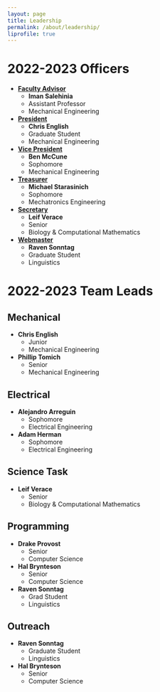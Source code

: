 ```yaml
---
layout: page 
title: Leadership
permalink: /about/leadership/
liprofile: true
---
```

# 2022-2023 Officers
* **<u>Faculty Advisor</u>**
  * **Iman Salehinia**
  * Assistant Professor
  * Mechanical Engineering
* **<u>President</u>**
  * **Chris English**
  * Graduate Student
  * Mechanical Engineering
* **<u>Vice President</u>**
  * **Ben McCune**
  * Sophomore
  * Mechanical Engineering
* **<u>Treasurer</u>**
  * **Michael Starasinich**
  * Sophomore
  * Mechatronics Engineering
* **<u>Secretary</u>**
  * **Leif Verace**
  * Senior
  * Biology & Computational Mathematics
* **<u>Webmaster</u>**
  * **Raven Sonntag**
  * Graduate Student
  * Linguistics

# 2022-2023 Team Leads
## Mechanical
* **Chris English**
  * Junior
  * Mechanical Engineering
* **Phillip Tomich**
  * Senior
  * Mechanical Engineering


## Electrical
* **Alejandro Arreguin**
  * Sophomore
  * Electrical Engineering
* **Adam Herman**
  * Sophomore
  * Electrical Engineering


## Science Task
* **Leif Verace**
  * Senior
  * Biology & Computational Mathematics


## Programming
* **Drake Provost**
  * Senior
  * Computer Science
* **Hal Brynteson**
  * Senior
  * Computer Science
* **Raven Sonntag**
  * Grad Student
  * Linguistics


## Outreach
* **Raven Sonntag**
  * Graduate Student
  * Linguistics
* **Hal Brynteson**
  * Senior
  * Computer Science
